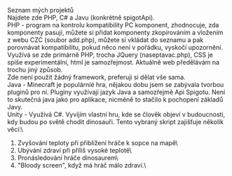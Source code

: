 Seznam mých projektů\
Najdete zde PHP, C# a Javu (konkrétně spigotApi). \
PHP - program na kontrolu kompatibility PC komponent, zhodnocuje, zda komponenty pasují, můžete si přidat komponenty zkopírováním a vložením z webu CZC (soubor add.php), můžete si vkládat do seznamu a pak porovnávat kompatibilitu, pokud něco není v pořádku, vyskočí upozornění. Využívá se zde primárně PHP, trocha JQuery (naseptavac.php), CSS je spíše experimentální, html je samozřejmost. Aktuálně web předělávám na trochu jiný způsob.\
Zde není použit žádný framework, preferuji si dělat vše sama.\
Java - Minecraft je populárníé hra, nějakou dobu jsem se zabývala tvorbou pluginů pro ní. Pluginy využívají jazyk Java a samozřejmě Api Spigotu. Není to skutečná java jako pro aplikace, nicméně to stačilo k pochopení základů Javy.\
Unity - Využívá C#. Vyvíjím vlastní hru, kde se člověk objeví v budoucnosti, kdy budou po světě chodit dinosauři. Tento vybraný skript zajišťuje několik věcí:\
1) Zvyšování teploty při přiblížení hráče k sopce na mapě\
2) Ubývání zdraví při příliš vysoké teplotě\
3) Pronásledování hráče dinosaurem\
4) "Bloody screen", když má hráč málo zdraví.\
